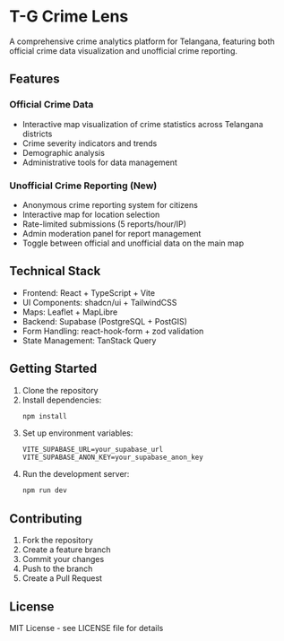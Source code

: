 # T-G Crime Lens

A comprehensive crime analytics platform for Telangana, featuring both official crime data visualization and unofficial crime reporting.

## Features

### Official Crime Data
- Interactive map visualization of crime statistics across Telangana districts
- Crime severity indicators and trends
- Demographic analysis
- Administrative tools for data management

### Unofficial Crime Reporting (New)
- Anonymous crime reporting system for citizens
- Interactive map for location selection
- Rate-limited submissions (5 reports/hour/IP)
- Admin moderation panel for report management
- Toggle between official and unofficial data on the main map

## Technical Stack

- Frontend: React + TypeScript + Vite
- UI Components: shadcn/ui + TailwindCSS
- Maps: Leaflet + MapLibre
- Backend: Supabase (PostgreSQL + PostGIS)
- Form Handling: react-hook-form + zod validation
- State Management: TanStack Query

## Getting Started

1. Clone the repository
2. Install dependencies:
   ```bash
   npm install
   ```
3. Set up environment variables:
   ```env
   VITE_SUPABASE_URL=your_supabase_url
   VITE_SUPABASE_ANON_KEY=your_supabase_anon_key
   ```
4. Run the development server:
   ```bash
   npm run dev
   ```

## Contributing

1. Fork the repository
2. Create a feature branch
3. Commit your changes
4. Push to the branch
5. Create a Pull Request

## License

MIT License - see LICENSE file for details
